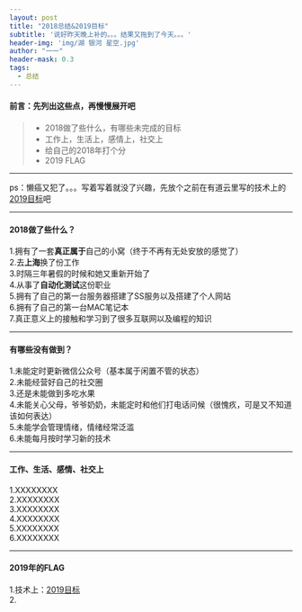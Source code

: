 ```yaml
---
layout: post
title: "2018总结&2019目标"
subtitle: '说好昨天晚上补的。。。结果又拖到了今天。。。'
header-img: 'img/湖 银河 星空.jpg'
author: "一一"
header-mask: 0.3
tags:
  - 总结
---
```

#### 前言：先列出这些点，再慢慢展开吧
> * 2018做了些什么，有哪些未完成的目标
> * 工作上，生活上，感情上，社交上
> * 给自己的2018年打个分
> * 2019 FLAG

---
ps：懒癌又犯了。。。写着写着就没了兴趣，先放个之前在有道云里写的技术上的[2019目标](http://note.youdao.com/noteshare?id=2f7bdf389dd6f263de7cd1d6dde9090b)吧

---
#### 2018做了些什么？
1.拥有了一套**真正属于**自己的小窝（终于不再有无处安放的感觉了）<br>
2.去**上海**换了份工作<br>
3.时隔三年暑假的时候和她又重新开始了<br>
4.从事了**自动化测试**这份职业<br>
5.拥有了自己的第一台服务器搭建了SS服务以及搭建了个人网站<br>
6.拥有了自己的第一台MAC笔记本<br>
7.真正意义上的接触和学习到了很多互联网以及编程的知识<br>

----
#### 有哪些没有做到？
1.未能定时更新微信公众号（基本属于闲置不管的状态）<br>
2.未能经营好自己的社交圈<br>
3.还是未能做到多吃水果<br>
4.未能关心父母，爷爷奶奶，未能定时和他们打电话问候（很愧疚，可是又不知道该如何表达）<br>
5.未能学会管理情绪，情绪经常泛滥<br>
6.未能每月按时学习新的技术<br>

---
#### 工作、生活、感情、社交上
1.XXXXXXXX<br>
2.XXXXXXXX<br>
3.XXXXXXXX<br>
4.XXXXXXXX<br>
5.XXXXXXXX<br>
6.XXXXXXXX<br>

---
#### 2019年的FLAG
1.技术上：[2019目标](http://note.youdao.com/noteshare?id=2f7bdf389dd6f263de7cd1d6dde9090b)<br>
2.

